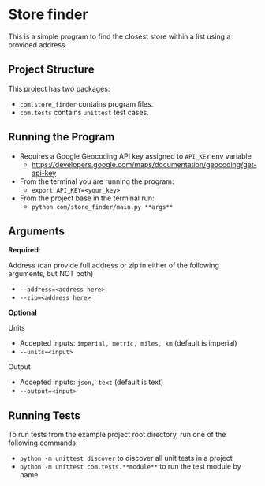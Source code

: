 Store finder
================================
This is a simple program to find the closest store within a list using a provided address

Project Structure
-----------------
This project has two packages:
* `com.store_finder` contains program files.
* `com.tests` contains `unittest` test cases.

Running the Program
-------------------
* Requires a Google Geocoding API key assigned to `API_KEY` env variable
    * https://developers.google.com/maps/documentation/geocoding/get-api-key
* From the terminal you are running the program: 
    * `export API_KEY=<your_key>`
* From the project base in the terminal run:
    * `python com/store_finder/main.py **args**`
    
Arguments
---------
**Required**:

Address (can provide full address or zip in either of the following arguments, but NOT both)
* `--address=<address here>`
* `--zip=<address here>`

**Optional** 

Units
* Accepted inputs: `imperial, metric, miles, km` (default is imperial)
* `--units=<input>`

Output
* Accepted inputs: `json, text` (default is text)
* `--output=<input>`

Running Tests
-------------

To run tests from the example project root directory, run one of the following commands:

* `python -m unittest discover` to discover all unit tests in a project
* `python -m unittest com.tests.**module**` to run the test module by name